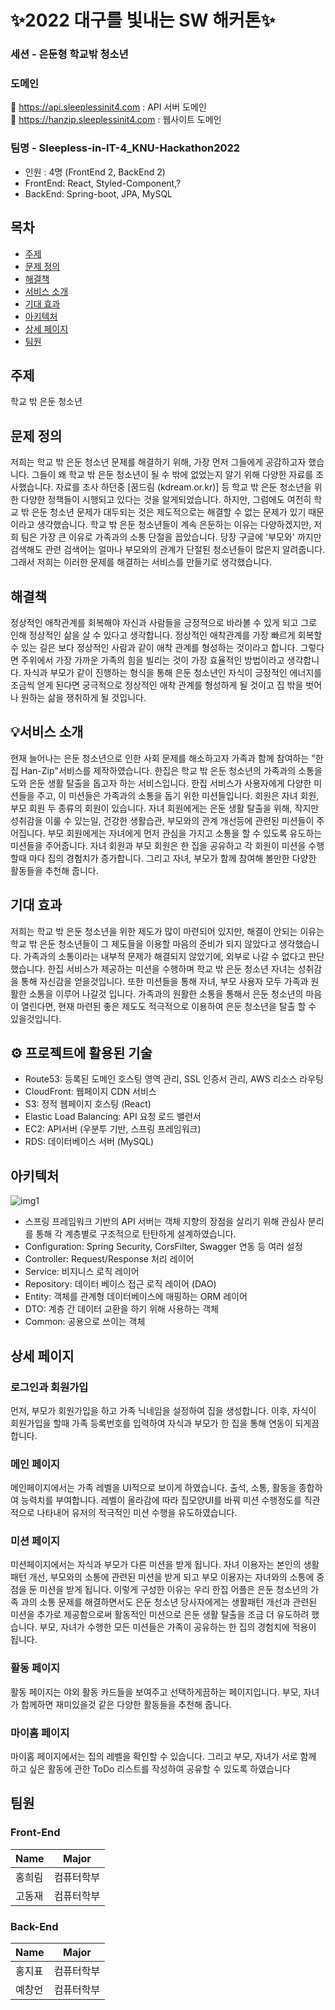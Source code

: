 # ✨2022 대구를 빛내는 SW 해커톤✨

### 세션 - 은둔형 학교밖 청소년

### 도메인
💎 https://api.sleeplessinit4.com : API 서버 도메인
<br/>
💎 https://hanzip.sleeplessinit4.com : 웹사이트 도메인

### 팀명 - Sleepless-in-IT-4_KNU-Hackathon2022
+ 인원 : 4명 (FrontEnd 2, BackEnd 2)
+ FrontEnd: React, Styled-Component,?
+ BackEnd: Spring-boot, JPA, MySQL

## 목차
- [주제](#주제)
- [문제 정의](#문제-정의)
- [해결책](#해결책)
- [서비스 소개](#서비스-소개)
- [기대 효과](#기대-효과)
- [아키텍처](#)
- [상세 페이지](#상세-페이지)
- [팀원](#팀원)

## 주제

학교 밖 은둔 청소년

## 문제 정의

저희는 학교 밖 은둔 청소년 문제를 해결하기 위해, 가장 먼저 그들에게 공감하고자 했습니다.
그들이 왜 학교 밖 은둔 청소년이 될 수 밖에 없었는지 알기 위해 다양한 자료를 조사했습니다.
자료를 조사 하던중 [꿈드림 (kdream.or.kr)] 등 학교 밖 은둔 청소년을 위한 다양한 정책들이 시행되고 있다는 것을 알게되었습니다.
하지만, 그럼에도 여전히 학교 밖 은둔 청소년 문제가 대두되는 것은 제도적으로는 해결할 수 없는 문제가 있기 때문이라고 생각했습니다.
학교 밖 은둔 청소년들이 계속 은둔하는 이유는 다양하겠지만, 저희 팀은 가장 큰 이유로 가족과의 소통 단절을 꼽았습니다.
당장 구글에 '부모와' 까지만 검색해도 관련 검색어는 얼마나 부모와의 관계가 단절된 청소년들이 많은지 알려줍니다.
그래서 저희는 이러한 문제를 해결하는 서비스를 만들기로 생각했습니다.

## 해결책

정상적인 애착관계를 회복해야 자신과 사람들을 긍정적으로 바라볼 수 있게 되고 그로 인해 정상적인 삶을 살 수 있다고 생각합니다.
정상적인 애착관계를 가장 빠르게 회복할 수 있는 길은 보다 정상적인 사람과 같이 애착 관계를 형성하는 것이라고 합니다. 그렇다면 주위에서 가장 가까운 가족의 힘을 빌리는 것이 가장 효율적인 방법이라고 생각합니다.
자식과 부모가 같이 진행하는 형식을 통해 은둔 청소년인 자식이 긍정적인 에너지를 조금씩 얻게 된다면 궁극적으로 정상적인 애착 관계를 형성하게 될 것이고 집 밖을 벗어나 원하는 삶을 쟁취하게 될 것입니다.

## 💡서비스 소개

현재 늘어나는 은둔 청소년으로 인한 사회 문제를 해소하고자 가족과 함께 참여하는 "한집 Han-Zip"서비스를 제작하였습니다.
한집은 학교 밖 은둔 청소년의 가족과의 소통을 도와 은둔 생활 탈출을 돕고자 하는 서비스입니다.
한집 서비스가 사용자에게 다양한 미션들을 주고, 이 미션들은 가족과의 소통을 돕기 위한 미션들입니다.
회원은 자녀 회원, 부모 회원 두 종류의 회원이 있습니다.
자녀 회원에게는 은둔 생활 탈출을 위해, 작지만 성취감을 이룰 수 있는일, 건강한 생활습관, 부모와의 관계 개선등에 관련된 미션들이 주어집니다.
부모 회원에게는 자녀에게 먼저 관심을 가지고 소통을 할 수 있도록 유도하는 미션들을 주어줍니다.
자녀 회원과 부모 회원은 한 집을 공유하고 각 회원이 미션을 수행할때 마다 집의 경험치가 증가합니다.
그리고 자녀, 부모가 함께 참여해 볼만한 다양한 활동들을 추천해 줍니다.

## 기대 효과
저희는 학교 밖 은둔 청소년을 위한 제도가 많이 마련되어 있지만, 해결이 안되는 이유는 학교 밖 은둔 청소년들이 그 제도들을 이용할 마음의 준비가 되지 않았다고 생각했습니다.
가족과의 소통이라는 내부적 문제가 해결되지 않았기에, 외부로 나갈 수 없다고 판단했습니다.
한집 서비스가 제공하는 미션을 수행하며 학교 밖 은둔 청소년 자녀는 성취감을 통해 자신감을 얻을것입니다.
또한 미션들을 통해 자녀, 부모 사용자 모두 가족과 원활한 소통을 이루어 나갈것 입니다.
가족과의 원활한 소통을 통해서 은둔 청소년의 마음이 열린다면, 현재 마련된 좋은 제도도 적극적으로 이용하여 은둔 청소년을 탈출 할 수 있을것입니다.

## ⚙ 프로젝트에 활용된 기술
+ Route53: 등록된 도메인 호스팅 영역 관리, SSL 인증서 관리, AWS 리소스 라우팅
+ CloudFront: 웹페이지 CDN 서비스
+ S3: 정적 웹페이지 호스팅 (React)
+ Elastic Load Balancing: API 요청 로드 밸런서
+ EC2: API서버 (우분투 기반, 스프링 프레임워크)
+ RDS: 데이터베이스 서버 (MySQL)

## 아키텍처
![img1](https://user-images.githubusercontent.com/48575816/192134369-70ccf96b-daba-4c01-907f-910eb0b597e7.jpg)

+ 스프링 프레임워크 기반의 API 서버는 객체 지향의 장점을 살리기 위해 관심사 분리를 통해 각 계층별로 구조적으로 탄탄하게 설계하였습니다.
+ Configuration: Spring Security, CorsFilter, Swagger 연동 등 여러 설정
+ Controller: Request/Response 처리 레이어
+ Service: 비지니스 로직 레이어
+ Repository: 데이터 베이스 접근 로직  레이어 (DAO)
+ Entity: 객체를 관계형 데이터베이스에 매핑하는 ORM 레이어
+ DTO: 계층 간 데이터 교환을 하기 위해 사용하는 객체
+ Common: 공용으로 쓰이는 객체


## 상세 페이지

### 로그인과 회원가입

먼저, 부모가 회원가입을 하고 가족 닉네임을 설정하여 집을 생성합니다.
이후, 자식이 회원가입을 할때 가족 등록번호를 입력하여 자식과 부모가 한 집을 통해 연동이 되게끔 합니다.

### 메인 페이지

메인페이지에서는 가족 레벨을 UI적으로 보이게 하였습니다.
출석, 소통, 활동을 종합하여 능력치를 부여합니다.
레벨이 올라감에 따라 집모양UI를 바꿔 미션 수행정도를 직관적으로 나타내어 유저의 적극적인 미션 수행을 유도하였습니다.

### 미션 페이지

미션페이지에서는 자식과 부모가 다른 미션을 받게 됩니다. 
자녀 이용자는 본인의 생활 패턴 개선, 부모와의 소통에 관련된 미션을 받게 되고
부모 이용자는 자녀와의 소통에 중점을 둔 미션을 받게 됩니다.
이렇게 구성한 이유는 우리 한집 어플은 은둔 청소년의 가족 과의 소통 문제를 해결하면서도
은둔 청소년 당사자에게는 생활패턴 개선과 관련된 미션을 추가로 제공함으로써 활동적인 미션으로 은둔 생활 탈출을 조금 더 유도하려 했습니다.
부모, 자녀가 수행한 모든 미션들은 가족이 공유하는 한 집의 경험치에 적용이 됩니다.


### 활동 페이지

활동 페이지는 야외 활동 카드들을 보여주고 선택하게끔하는 페이지입니다.
부모, 자녀가 함께하면 재미있을것 같은 다양한 활동들을 추천해 줍니다. 

### 마이홈 페이지

마이홈 페이지에서는 집의 레벨을 확인할 수 있습니다.
그리고 부모, 자녀가 서로 함께 하고 싶은 활동에 관한 ToDo 리스트를 작성하여 공유할 수 있도록 하였습니다

## 팀원

### Front-End
| Name | Major |
|---|---|
| 홍희림  | 컴퓨터학부 |
| 고동재  | 컴퓨터학부 |

### Back-End
| Name | Major |
|---|---|
| 홍지표  | 컴퓨터학부 |
| 예창언  | 컴퓨터학부 |
